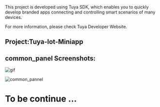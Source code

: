 This project is developed using Tuya SDK, which enables you to quickly develop branded apps connecting and controlling smart scenarios of many devices.

For more information, please check Tuya Developer Website.

## Project:Tuya-Iot-Miniapp


## common_panel Screenshots:


![gif](./image/pannel.gif)


![common_pannel](./image/pannel.jpg)

# To be continue ...